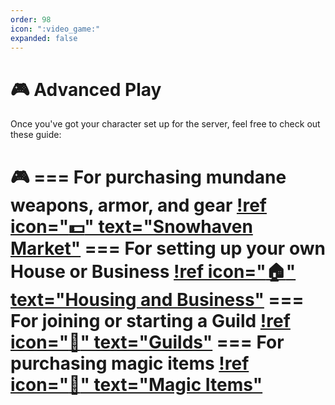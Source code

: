 ```yaml
---
order: 98
icon: ":video_game:"
expanded: false
---
```


<style>
h1:before { content: "🎮 " }
</style> 

# Advanced Play

Once you've got your character set up for the server, feel free to check out these guide:

=== For purchasing mundane weapons, armor, and gear
[!ref icon=":dollar:" text="Snowhaven Market"](market.md)
=== For setting up your own House or Business
[!ref icon=":house:" text="Housing and Business"](housing.md)
=== For joining or starting a Guild
[!ref icon=":office:" text="Guilds"](guilds.md)
=== For purchasing magic items
[!ref icon=":wind_chime:" text="Magic Items"](bm.md)
===

